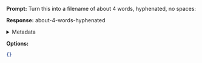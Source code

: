 **Prompt:**
Turn this into a filename of about 4 words, hyphenated, no spaces: 

**Response:**
about-4-words-hyphenated

<details><summary>Metadata</summary>

- Duration: 1191 ms
- Datetime: 2023-09-22T16:31:17.675714
- Model: gpt-3.5-turbo-0613

</details>

**Options:**
```json
{}
```

